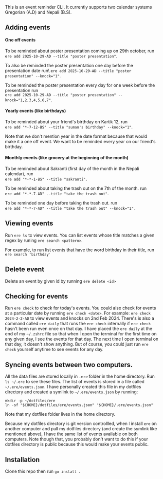 This is an event reminder CLI. It currently supports two calendar systems
Gregorian (A.D) and Nepali (B.S).

## Adding events

#### One off events

To be reminded about poster presentation coming up on 29th october, run\
`ere add 2025-10-29-AD --title "poster presentation"`.

To also be reminded the poster presentation one day before the presentation date
run\ `ere add 2025-10-29-AD --title "poster presentation" --knock="1"`.

To be reminded the poster presentation every day for one week before the
presentation run\
`ere add 2025-10-29-AD --title "poster presentation" --knock="1,2,3,4,5,6,7"`.

#### Yearly events (like birthdays)

To be reminded about your friend's birthday on Kartik 12, run\
`ere add "*-7-12-BS" --title "suman's birthday" --knock="1"`.

Note that we don't mention year in the date format because that would make it a
one off event. We want to be reminded every year on our friend's birthday.

#### Monthly events (like grocery at the beginning of the month)

To be reminded about Sakranti (first day of the month in the Nepali calendar),
run\
`ere add "*-*-1-BS" --title "sakranti"`.

To be reminded about taking the trash out on the 7th of the month. run\
`ere add "*-*-7-AD" --title "take the trash out"`.

To be reminded one day before taking the trash out. run\
`ere add "*-*-7-AD" --title "take the trash out" --knock="1"`.

## Viewing events

Run `ere ls` to view events. You can list events whose title matches a given
regex by runing `ere search <pattern>`.

For example, to run list events that have the word birthday in their title, run\
`ere search 'birthday'`

## Delete event

Delete an event by given id by running `ere delete <id>`

## Checking for events

Run `ere check` to check for today's events. You could also check for events at
a particular date by running `ere check <date>`. For example:
`ere check 2024-2-2-AD` to view events and knocks on 2nd Feb 2024. There's is
also a command called `ere daily` that runs the `ere check` internally if
`ere check` hasn't been run even once on that day. I have placed the `ere daily`
at the end of my `~/.zshrc` file so that when I open the terminal for the first
time on any given day, I see the events for that day. The next time I open
terminal on that day, it doesn't show anything. But of course, you could just
run `ere check` yourself anytime to see events for any day.

## Syncing events between two computers.

All the data files are stored locally in `.ere` folder in the home directory.
Run `ls ~/.ere` to see these files. The list of events is stored in a file
called `~/.ere/events.json`. I have personally created this file in my dotfiles
directory and created a symlink to `~/.ere/events.json` by running:

```
mkdir -p ~/dotfiles/ere
ln -sf "${HOME}/dotfiles/ere/events.json" "${HOME}/.ere/events.json"
```

Note that my dotfiles folder lives in the home directory.

Because my dotfiles directory is git version controllled, when I install `ere`
on another computer and pull my dotfiles directory (and create the symlink like
mentioned above), I have the same list of events available on both computers.
Note though that, you probably don't want to do this if your dotfiles directory
is public because this would make your events public.

## Installation

Clone this repo then run `go install .`
